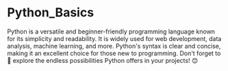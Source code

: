 # Python_Basics
Python is a versatile and beginner-friendly programming language known for its simplicity and readability. It is widely used for web development, data analysis, machine learning, and more. Python's syntax is clear and concise, making it an excellent choice for those new to programming.  Don't forget to 🚀 explore the endless possibilities Python offers in your projects! 😊

